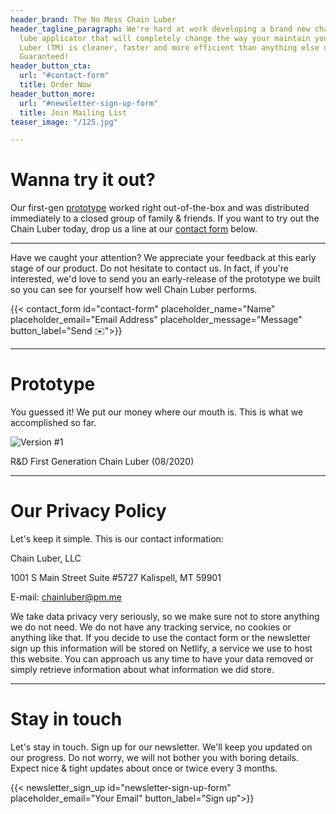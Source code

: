 ```yaml
---
header_brand: The No Mess Chain Luber
header_tagline_paragraph: We're hard at work developing a brand new chain wax/spray
  lube applicator that will completely change the way your maintain your chain. Chain
  Luber (TM) is cleaner, faster and more efficient than anything else on the market.
  Guaranteed!
header_button_cta:
  url: "#contact-form"
  title: Order Now
header_button_more:
  url: "#newsletter-sign-up-form"
  title: Join Mailing List
teaser_image: "/125.jpg"

---
```

# Wanna try it out?

Our first-gen [prototype](#prototype) worked right out-of-the-box and was distributed immediately to a closed group of family & friends. If you want to try out the Chain Luber today, drop us a line at our [contact form](#contact-form "Pre Order") below.

***

Have we caught your attention? We appreciate your feedback at this early stage of our product. Do not hesitate to contact us. In fact, if you're interested, we'd love to send you an early-release of the prototype we built so you can see for yourself how well Chain Luber performs.

{{< contact_form id="contact-form" placeholder_name="Name" placeholder_email="Email Address" placeholder_message="Message" button_label="Send ✉️">}}

***

# Prototype

You guessed it! We put our money where our mouth is. This is what we accomplished so far.

![](/122.jpg "Version #1")

R&D First Generation Chain Luber (08/2020)

***

# Our Privacy Policy

Let's keep it simple. This is our contact information:

Chain Luber, LLC

1001 S Main Street Suite #5727 Kalispell, MT 59901

E-mail: chainluber@pm.me

We take data privacy very seriously, so we make sure not to store anything we do not need. We do not have any tracking service, no cookies or anything like that. If you decide to use the contact form or the newsletter sign up this information will be stored on Netlify, a service we use to host this website. You can approach us any time to have your data removed or simply retrieve information about what information we did store.

***

# Stay in touch

Let's stay in touch. Sign up for our newsletter. We'll keep you updated on our progress. Do not worry, we will not bother you with boring details. Expect nice & tight updates about once or twice every 3 months.

{{< newsletter_sign_up id="newsletter-sign-up-form" placeholder_email="Your Email" button_label="Sign up">}}